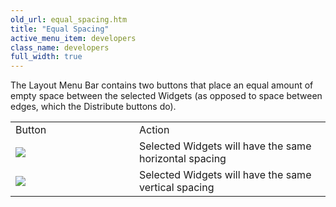 ```yaml
---
old_url: equal_spacing.htm
title: "Equal Spacing"
active_menu_item: developers
class_name: developers
full_width: true
---
```



The Layout Menu Bar contains two buttons that place an equal amount of empty space between the selected Widgets (as opposed to space between edges, which the Distribute buttons do).

<table>
<tr>
<td width="150">
Button

</td>
<td width="16">
</td>
<td>
Action

</td>
</tr>
<tr>
<td width="150">
  <img src="/img/docs/spacing_horizontal.png"></img>

</td>
<td width="16">
</td>
<td>
Selected Widgets will have the same horizontal spacing

</td>
</tr>
<tr>
<td width="150">
 <img src="/img/docs/spacing_vertical.png"></img>

</td>
<td width="16">
</td>
<td>
Selected Widgets will have the same vertical spacing

</td>
</tr>
</table>

